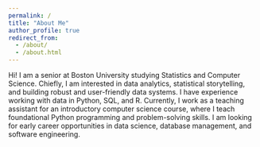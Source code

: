 ```yaml
---
permalink: /
title: "About Me"
author_profile: true
redirect_from: 
  - /about/
  - /about.html
---
```


Hi! I am a senior at Boston University studying Statistics and Computer Science. Chiefly, I am interested in data analytics, statistical storytelling, and building robust and user-friendly data systems. I have experience working with data in Python, SQL, and R. Currently, I work as a teaching assistant for an introductory computer science course, where I teach foundational Python programming and problem-solving skills. I am looking for early career opportunities in data science, database management, and software engineering. 
